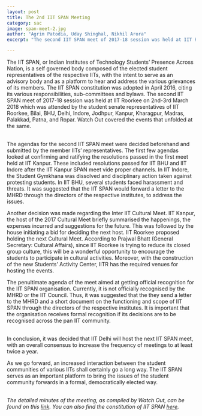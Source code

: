 ```yaml
---
layout: post
title: The 2nd IIT SPAN Meeting
category: sac
image: span-meet-2.jpg
author: "Agrim Patodia, Uday Shinghal, Nikhil Arora"
excerpt: "The second IIT SPAN meet of 2017-18 session was held at IIT Roorkee on 2nd-3rd March 2018 which was attended by the student senate representatives of IIT Roorkee, Bilai, BHU, Delhi, Indore, Jodhpur, Kanpur, Kharagpur, Madras, Palakkad, Patna, and Ropar. Watch Out covered the events that unfolded at the same."

---
```


The IIT SPAN, or Indian Institutes of Technology Students’ Presence Across Nation, is a self governed body composed of the elected student representatives of the respective IITs, with the intent to serve as an advisory body and as a platform to hear and address the various grievances of its members. The IIT SPAN constitution was adopted in April 2016, citing its various responsibilities, sub-committees and bylaws. The second IIT SPAN meet of 2017-18 session was held at IIT Roorkee on 2nd-3rd March 2018 which was attended by the student senate representatives of IIT Roorkee, Bilai, BHU, Delhi, Indore, Jodhpur, Kanpur, Kharagpur, Madras, Palakkad, Patna, and Ropar. Watch Out covered the events that unfolded at the same.
<br><br>

The agendas for the second IIT SPAN meet were decided beforehand and submitted by the member IITs’ representatives. The first few agendas looked at confirming and ratifying the resolutions passed in the first meet held at IIT Kanpur. These included resolutions passed for IIT BHU and IIT Indore after the IIT Kanpur SPAN meet vide proper channels. In IIT Indore, the Student Gymkhana was dissolved and disciplinary action taken against protesting students. In IIT BHU, several students faced harassment and threats. It was suggested that the IIT SPAN would forward a letter to the MHRD through the directors of the respective institutes, to address the issues.

Another decision was made regarding the Inter IIT Cultural Meet. IIT Kanpur, the host of the 2017 Cultural Meet briefly summarised the happenings, the expenses incurred and suggestions for the future. This was followed by the house initiating a bid for deciding the next host. IIT Roorkee proposed holding the next Cultural Meet. According to Prajwal Bhatt (General Secretary: Cultural Affairs), since IIT Roorkee is trying to reduce its closed group culture, this will be a wonderful opportunity to encourage the students to participate in cultural activities. Moreover, with the construction of the new Students’ Activity Center, IITR has the required venues for hosting the events. 

The penultimate agenda of the meet aimed at getting official recognition for the IIT SPAN organisation. Currently, it is not officially recognised by the MHRD or the IIT Council. Thus, it was suggested that the they send a letter to the MHRD and a short document on the functioning and scope of IIT SPAN through the directors of the respective institutes. It is important that the organisation receives formal recognition if its decisions are to be recognised across the pan IIT community.
<br><br>

In conclusion, it was decided that IIT Delhi will host the next IIT SPAN meet, with an overall consensus to increase the frequency of meetings to at least twice a year. 

As we go forward, an increased interaction between the student communities of various IITs shall certainly go a long way. The IIT SPAN serves as an important platform to bring the issues of the student community forwards in a formal, democratically elected way.
<br><br>

_The detailed minutes of the meeting, as compiled by Watch Out, can be found on this <span style="color:#0645AD">[link](https://drive.google.com/file/d/1dQks8HCgGtiigDm1rYO6eVmkluzF-_04/view)</span>. You can also find the constitution of IIT SPAN <span style="color:#0645AD">[here](https://drive.google.com/file/d/1TCU_ncbKKBQE83cY03aMtB3dvETWfgcO/view)</span>._

